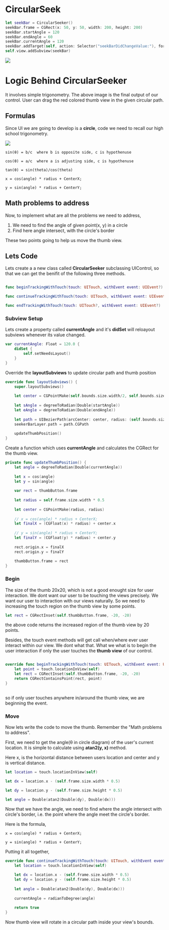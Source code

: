 # CircularSeek

```swift
let seekBar = CircularSeeker()
seekBar.frame = CGRect(x: 50, y: 50, width: 200, height: 200)
seekBar.startAngle = 120
seekBar.endAngle = 60
seekBar.currentAngle = 120
seekBar.addTarget(self, action: Selector("seekBarDidChangeValue:"), forControlEvents: .ValueChanged)
self.view.addSubview(seekBar)
```

<img src="https://github.com/karthikkeyan/CircularSeek/blob/master/circularseeker.gif" />


# Logic Behind CircularSeeker

It involves simple trigonometry. The above image is the final output of our control. User can drag the red colored thumb view in the given circular path.


## Formulas

Since UI we are going to develop is a **circle**, code we need to recall our high school trigonometry.

<img src="https://github.com/karthikkeyan/CircularSeek/blob/master/circle-trigonometry.png" />

	sin(θ) = b/c  where b is opposite side, c is hypothenuse 

	cos(θ) = a/c  where a is adjusting side, c is hypothenuse

	tan(θ) = sin(theta)/cos(theta)

	x = cos(angle) * radius + CenterX;

	y = sin(angle) * radius + CenterY;


## Math problems to address

Now, to implement what are all the problems we need to address,

1. We need to find the angle of given point(x, y) in a circle
2. Find here angle intersect, with the circle's border

These two points going to help us move the thumb view.


## Lets Code

Lets create a a new class called **CircularSeeker** subclassing UIControl, so that we can get the benifit of the following three methods.

```swift

func beginTrackingWithTouch(touch: UITouch, withEvent event: UIEvent?) -> Bool

func continueTrackingWithTouch(touch: UITouch, withEvent event: UIEvent?) -> Bool

func endTrackingWithTouch(touch: UITouch?, withEvent event: UIEvent?)

```

### Subview Setup

Lets create a property called **currentAngle** and it's **didSet** will reloayout subviews whenever its value changed.

```swift
var currentAngle: Float = 120.0 {
	didSet {
		self.setNeedsLayout()
	}
}
```

Override the **layoutSubviews** to update circular path and thumb position 

```swift
override func layoutSubviews() {
	super.layoutSubviews()
        
	let center = CGPointMake(self.bounds.size.width/2, self.bounds.size.height/2)
        
	let sAngle = degreeToRadian(Double(startAngle))
	let eAngle = degreeToRadian(Double(endAngle))
        
	let path = UIBezierPath(arcCenter: center, radius: (self.bounds.size.width - 18)/2, startAngle: CGFloat(sAngle), endAngle: CGFloat(eAngle), clockwise: true)
	seekerBarLayer.path = path.CGPath
        
	updateThumbPosition()
}
```

Create a function which uses **currentAngle** and calculates the CGRect for the thumb view.

```swift
private func updateThumbPosition() {
	let angle = degreeToRadian(Double(currentAngle))
 
	let x = cos(angle)
	let y = sin(angle)
 
	var rect = thumbButton.frame
 
	let radius = self.frame.size.width * 0.5
	
	let center = CGPointMake(radius, radius)
 
	// x = cos(angle) * radius + CenterX;
	let finalX = (CGFloat(x) * radius) + center.x
 
	// y = sin(angle) * radius + CenterY;
	let finalY = (CGFloat(y) * radius) + center.y
 
	rect.origin.x = finalX
	rect.origin.y = finalY
 
	thumbButton.frame = rect
}
```

### Begin

The size of the thumb 20x20, which is not a good enought size for user interaction. We dont want our user to be touching the views precisely. We want our user to interaction with our views naturally. So we need to increasing the touch region on the thumb view by some points. 

```swift
let rect = CGRectInset(self.thumbButton.frame, -20, -20)
```

the above code returns the increased region of the thumb view by 20 points.

Besides, the touch event methods will get call when/where ever user interact within our view. We dont what that. What we what is to begin the user interaction if only the user touches the **thumb view** of our control. 

```swift

override func beginTrackingWithTouch(touch: UITouch, withEvent event: UIEvent?) -> Bool {
	let point = touch.locationInView(self)
	let rect = CGRectInset(self.thumbButton.frame, -20, -20)
	return CGRectContainsPoint(rect, point)        
}
    
```

so if only user touches anywhere in/around the thumb view, we are beginning the event.


### Move

Now lets write the code to move the thumb. Remember the "Math problems to address".

First, we need to get the angle(θ in circle diagram) of the user's current location. It is simple to calculate using **atan2(y, x)** method.

Here x, is the horizontal distance between users location and center and y is vertical distance.

```swift
let location = touch.locationInView(self)

let dx = location.x - (self.frame.size.width * 0.5)

let dy = location.y - (self.frame.size.height * 0.5)

let angle = Double(atan2(Double(dy), Double(dx)))
```

Now that we have the angle, we need to find where the angle intersect with circle's border, i.e. the point where the angle meet the circle's border. 

Here is the formula,

	x = cos(angle) * radius + CenterX;

	y = sin(angle) * radius + CenterY;

Putting it all together,

```swift
override func continueTrackingWithTouch(touch: UITouch, withEvent event: UIEvent?) -> Bool {
	let location = touch.locationInView(self)

	let dx = location.x - (self.frame.size.width * 0.5)
	let dy = location.y - (self.frame.size.height * 0.5)
        
	let angle = Double(atan2(Double(dy), Double(dx)))
        
	currentAngle = radianToDegree(angle)
        
	return true
}
```

Now thumb view will rotate in a circular path inside your view's bounds.
